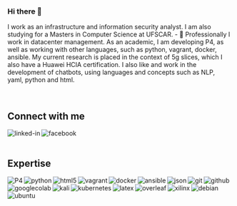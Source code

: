 ### Hi there 👋

<!--
**guimvmatos/guimvmatos** is a ✨ _special_ ✨ repository because its `README.md` (this file) appears on your GitHub profile.

Here are some ideas to get you started:

- 🔭 I’m currently working on ...
- 🌱 I’m currently learning ...
- 👯 I’m looking to collaborate on ...
- 🤔 I’m looking for help with ...
- 💬 Ask me about ...
- 📫 How to reach me: ...
- 😄 Pronouns: ...
- ⚡ Fun fact: ...
-->

I work as an infrastructure and information security analyst. I am also studying for a Masters in Computer Science at UFSCAR. - 🔭 Professionally I work in datacenter management. As an academic, I am developing P4, as well as working with other languages, such as python, vagrant, docker, ansible. My current research is placed in the context of 5g slices, which I also have a Huawei HCIA certification. I also like and work in the development of chatbots, using languages and concepts such as NLP, yaml, python and html. 

<br>

## Connect with me

[<img align="left" alt="linked-in" src="https://img.shields.io/badge/linkedin-%230077B5.svg?&style=for-the-badge&logo=linkedin&logoColor=white" />](https://www.linkedin.com/in/guimvmatos/)[<img align="left" alt="facebook" src="https://img.shields.io/badge/facebook-%231877F2.svg?&style=for-the-badge&logo=facebook&logoColor=white" />](https://www.facebook.com/guimvmatos)<br>
<br>

## Expertise
<img align="left" alt="P4" src="https://opennetworking.org/wp-content/uploads/2018/03/p4-logo.png" /><img align="left" alt="python" src="https://img.shields.io/badge/python-%233776AB.svg?&style=for-the-badge&logo=python&logoColor=white" /><img align="left" alt="html5" src="https://img.shields.io/badge/html5-%23E34F26.svg?&style=for-the-badge&logo=html5&logoColor=white" /><img align="left" alt="vagrant" src="https://img.shields.io/badge/vagrant-%231868F2.svg?&style=for-the-badge&logo=vagrant&logoColor=white" /><img align="left" alt="docker" src="https://img.shields.io/badge/docker-%232496ED.svg?&style=for-the-badge&logo=docker&logoColor=white" /><img align="left" alt="ansible" src="https://img.shields.io/badge/ansible-%23EE0000.svg?&style=for-the-badge&logo=ansible&logoColor=white" /><img align="left" alt="json" src="https://img.shields.io/badge/json-%23000000.svg?&style=for-the-badge&logo=json&logoColor=white" /> <img align="left" alt="git" src="https://img.shields.io/badge/git-%23F05032.svg?&style=for-the-badge&logo=git&logoColor=white" /><img align="left" alt="github" src="https://img.shields.io/badge/github-%23181717.svg?&style=for-the-badge&logo=github&logoColor=white" /><img align="left" alt="googlecolab" src="https://img.shields.io/badge/googlecolab-%23F9AB00.svg?&style=for-the-badge&logo=googlecolab&logoColor=white" /><img align="left" alt="kali" src="https://img.shields.io/badge/kalilinux-%23557C94.svg?&style=for-the-badge&logo=kalilinux&logoColor=white" /><img align="left" alt="kubernetes" src="https://img.shields.io/badge/kubernetes-%23326CE5.svg?&style=for-the-badge&logo=kubernetes&logoColor=white" /><img align="left" alt="latex" src="https://img.shields.io/badge/latex-%23008080.svg?&style=for-the-badge&logo=latex&logoColor=white" /><img align="left" alt="overleaf" src="https://img.shields.io/badge/overleaf-%2347A141.svg?&style=for-the-badge&logo=overleaf&logoColor=white" /><img align="left" alt="xilinx" src="https://img.shields.io/badge/xilinx(netfpga)-%23E01F27.svg?&style=for-the-badge&logo=xilinx&logoColor=white" /><img align="left" alt="debian" src="https://img.shields.io/badge/debiain-%23A81D33.svg?&style=for-the-badge&logo=debian&logoColor=white" /> <img align="left" alt="ubuntu" src="https://img.shields.io/badge/ubuntu-%23E95420.svg?&style=for-the-badge&logo=ubuntu&logoColor=white" /><br>
<br>
